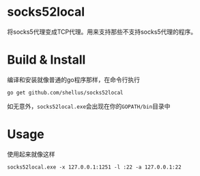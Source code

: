 # socks52local

将socks5代理变成TCP代理。用来支持那些不支持socks5代理的程序。


# Build & Install

编译和安装就像普通的go程序那样，在命令行执行

`go get github.com/shellus/socks52local`

如无意外，`socks52local.exe`会出现在你的`GOPATH/bin`目录中


# Usage

使用起来就像这样

`socks52local.exe -x 127.0.0.1:1251 -l :22 -a 127.0.0.1:22`

